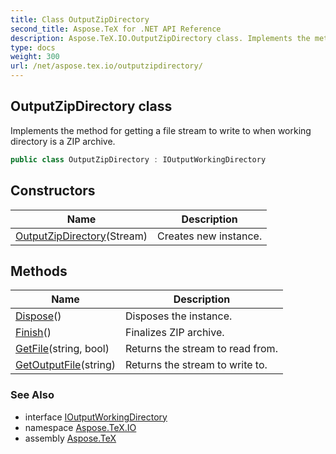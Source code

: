 ```yaml
---
title: Class OutputZipDirectory
second_title: Aspose.TeX for .NET API Reference
description: Aspose.TeX.IO.OutputZipDirectory class. Implements the method for getting a file stream to write to when working directory is a ZIP archive
type: docs
weight: 300
url: /net/aspose.tex.io/outputzipdirectory/
---
```

## OutputZipDirectory class

Implements the method for getting a file stream to write to when working directory is a ZIP archive.

```csharp
public class OutputZipDirectory : IOutputWorkingDirectory
```

## Constructors

| Name | Description |
| --- | --- |
| [OutputZipDirectory](outputzipdirectory/)(Stream) | Creates new instance. |

## Methods

| Name | Description |
| --- | --- |
| [Dispose](../../aspose.tex.io/outputzipdirectory/dispose/)() | Disposes the instance. |
| [Finish](../../aspose.tex.io/outputzipdirectory/finish/)() | Finalizes ZIP archive. |
| [GetFile](../../aspose.tex.io/outputzipdirectory/getfile/)(string, bool) | Returns the stream to read from. |
| [GetOutputFile](../../aspose.tex.io/outputzipdirectory/getoutputfile/)(string) | Returns the stream to write to. |

### See Also

* interface [IOutputWorkingDirectory](../ioutputworkingdirectory/)
* namespace [Aspose.TeX.IO](../../aspose.tex.io/)
* assembly [Aspose.TeX](../../)


